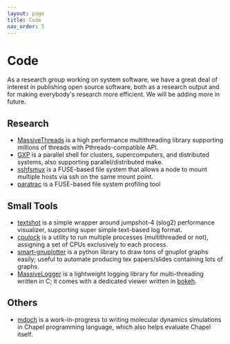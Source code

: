 ```yaml
---
layout: page
title: Code
nav_order: 5
---
```


# Code

As a research group working on system software, we have a great deal of
interest in publishing open source software, both as a research output and for
making everybody's research more efficient. We will be adding more in future.

## Research

  * [MassiveThreads](https://github.com/massivethreads/massivethreads) is a high performance multithreading library supporting millions of threads with Pthreads-compatible API. 
  * [GXP](https://github.com/qnu/gxp/) is a parallel shell for clusters, supercomputers, and distributed systems, also supporting parallel/distributed make. 
  * [sshfsmux](https://github.com/qnu/sshfsmux/) is a FUSE-based file system that allows a node to mount multiple hosts via ssh on the same mount point. 
  * [paratrac](https://github.com/qnu/paratrac/) is a FUSE-based file system profiling tool 

## Small Tools

  * [textshot](https://github.com/taura/textshot) is a simple wrapper around jumpshot-4 (slog2) performance visualizer, supporting super simple text-based log format. 
  * [cpulock](https://github.com/taura/cpulock) is a utility to run multiple processes (multithreaded or not), assigning a set of CPUs exclusively to each process. 
  * [smart-gnuplotter](https://github.com/taura/smart_gnuplotter) is a python library to draw tons of gnuplot graphs easily; useful to automate producing tex papers/slides containing lots of graphs. 
  * [MassiveLogger](https://github.com/massivethreads/massivelogger) is a lightweight logging library for multi-threading written in C; it comes with a dedicated viewer written in [bokeh](https://docs.bokeh.org/en/latest/index.html). 

## Others

  * [mdoch](https://github.com/qnu/mdoch/) is a work-in-progress to writing molecular dynamics simulations in Chapel programming language, which also helps evaluate Chapel itself. 
